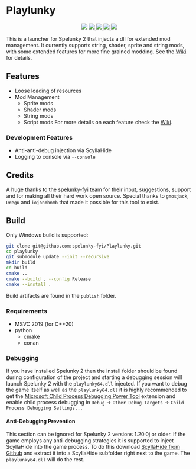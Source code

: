 # Playlunky
<p align="center">
  <img src="https://img.shields.io/badge/Spelunky 2-1.20.4d-orange">
  <a href="https://isocpp.org/">
      <img src="https://img.shields.io/badge/language-C%2B%2B20-blue.svg">
  </a>
  <a href="https://ci.appveyor.com/project/ZeroCostGoods/playlunky">
      <img src="https://ci.appveyor.com/api/projects/status/3kobi9p0n277q9qd/branch/main?svg=true">
  </a>
  <a href="https://github.com/spelunky-fyi/playlunky/actions">
      <img src="https://github.com/spelunky-fyi/playlunky/workflows/Github%20Actions%20CI/badge.svg">
  </a>
  <a href="https://opensource.org/licenses/MIT" >
      <img src="https://img.shields.io/apm/l/vim-mode.svg">
  </a>
</p>

This is a launcher for Spelunky 2 that injects a dll for extended mod management. It currently supports string, shader, sprite and string mods, with some extended features for more fine grained modding. See the [Wiki](https://github.com/spelunky-fyi/Playlunky/wiki) for details.

## Features
* Loose loading of resources
* Mod Management
  * Sprite mods
  * Shader mods
  * String mods
  * Script mods
For more details on each feature check the [Wiki](https://github.com/spelunky-fyi/Playlunky/wiki).

### Development Features
* Anti-anti-debug injection via ScyllaHide
* Logging to console via `--console`

## Credits
A huge thanks to the [spelunky-fyi](https://github.com/spelunky-fyi) team for their input, suggestions, support and for making all their hard work open source. Special thanks to `gmosjack`, `Dregu` and `iojonmbnmb` that made it possible for this tool to exist.

## Build
Only Windows build is supported:
```sh
git clone git@github.com:spelunky-fyi/Playlunky.git
cd playlunky
git submodule update --init --recursive
mkdir build
cd build
cmake ..
cmake --build . --config Release
cmake --install .
```
Build artifacts are found in the `publish` folder.

### Requirements
- MSVC 2019 (for C++20)
- python
    - cmake
    - conan

### Debugging
If you have installed Spelunky 2 then the install folder should be found during configuration of the project and starting a debugging session will launch Spelunky 2 with the `playlunky64.dll` injected. If you want to debug the game itself as well as the `playlunky64.dll` it is highly recommended to get the [Microsoft Child Process Debugging Power Tool](https://marketplace.visualstudio.com/items?itemName=vsdbgplat.MicrosoftChildProcessDebuggingPowerTool) extension and enable child process debugging in `Debug` &rarr; `Other Debug Targets` &rarr; `Child Process Debugging Settings...`

#### Anti-Debugging Prevention
This section can be ignored for Spelunky 2 versions 1.20.0j or older.
If the game employs any anti-debugging strategies it is supported to inject ScyllaHide into the game process. To do this download [ScyllaHide from Github](https://github.com/x64dbg/ScyllaHide/tags) and extract it into a ScyllaHide subfolder right next to the game. The `playlunky64.dll` will do the rest.
